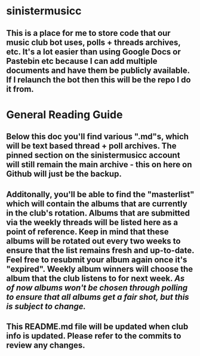 # sinistermusicc
## This is a place for me to store code that our music club bot uses, polls + threads archives, etc. It's a lot easier than using Google Docs or Pastebin etc because I can add multiple documents and have them be publicly available. If I relaunch the bot then this will be the repo I do it from.
# General Reading Guide
## Below this doc you'll find various ".md"s, which will be text based thread + poll archives. The pinned section on the sinistermusicc account will still remain the main archive - this on here on Github will just be the backup.
## Additonally, you'll be able to find the "masterlist" which will contain the albums that are currently in the club's rotation. Albums that are submitted via the weekly threads will be listed here as a point of reference. Keep in mind that these albums will be rotated out **every two weeks** to ensure that the list remains fresh and up-to-date. Feel free to resubmit your album again once it's "expired". Weekly album winners will choose the album that the club listens to for next week. *As of now albums won't be chosen through polling to ensure that all albums get a fair shot, but this is subject to change.* 
## This README.md file will be updated when club info is updated. Please refer to the commits to review any changes.
